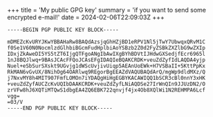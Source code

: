 +++
title = 'My public GPG key'
summary = 'if you want to send some encrypted e-mail!'
date = 2024-02-06T22:09:03Z
+++

```
-----BEGIN PGP PUBLIC KEY BLOCK-----

mDMEZcKvURYJKwYBBAHaRw8BAQdAzsjqGhHZjBD1eRPV1Nl5jTwY7UbwqxQRvM1C
f0Se1V60N0NocmlzdGlhbiBGcmFudHplbiAoYSBzb2Z0d2FyZSBkZXZlbG9wZXIp
IDxjZkAweDI5YS5tZT6IjgQTFgoANgIbAwIXgBYhBDVtIJHdwGXSedjfEcr6965l
1nJ8BQJlwq+9BAsJCAcFFQoJCAsEFgIDAQIeBQAKCRDK+veuZdZyfIdLAQDA4yjp
Nuel+eSbSurSXskt9UGvjg1dWScUvjivUiqp5AEAnUoEWk+H7VSBaII+5KttPpKx
RkMAN6vGvUX/8NihOg64OARlwq9REgorBgEEAZdVAQUBAQdArQ/mgWp9dldMXz/Q
j7NxvMY8h4MIT907FmfLOMOn7iYDAQgHiHgEGBYKACAWIQQ1bSCR3cBl0nnY3xHK
+veuZdZyfAUCZcKvUQIbDAAKCRDK+veuZdZyfLNiAQDSe27IrWnQIn9JJUzDN2/O
zrVFw8hJ6XQTiMTQwS1dbgEA4ZQ6EBK722qnvjf4jx4Ob8XQlWi1N2REHMPA6Lcf
vgg=
=03/V
-----END PGP PUBLIC KEY BLOCK-----
```